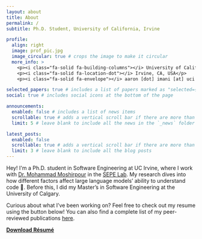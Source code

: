 ```yaml
---
layout: about
title: About
permalink: /
subtitle: Ph.D. Student, University of California, Irvine

profile:
  align: right
  image: prof_pic.jpg
  image_circular: true # crops the image to make it circular
  more_info: >
    <p><i class="fa-solid fa-building-columns"></i> University of California, Irvine</p>
    <p><i class="fa-solid fa-location-dot"></i> Irvine, CA, USA</p>
    <p><i class="fa-solid fa-envelope"></i> aaron [dot] imani [at] uci [dot] edu</p>

selected_papers: true # includes a list of papers marked as "selected={true}"
social: true # includes social icons at the bottom of the page

announcements:
  enabled: false # includes a list of news items
  scrollable: true # adds a vertical scroll bar if there are more than 3 news items
  limit: 5 # leave blank to include all the news in the `_news` folder

latest_posts:
  enabled: false
  scrollable: true # adds a vertical scroll bar if there are more than 3 new posts items
  limit: 3 # leave blank to include all the blog posts
---
```


Hey! I'm a Ph.D. student in Software Engineering at UC Irvine, where I work with [Dr. Mohammad Moshirpour](https://www.linkedin.com/in/moshirpour) in the [SEPE Lab](https://moshirpour.com). My research dives into how different factors affect large language models’ ability to understand code 🧠. Before this, I did my Master’s in Software Engineering at the University of Calgary.

Curious about what I’ve been working on? Feel free to check out my resume using the button below! You can also find a complete list of my peer-reviewed publications [here](/publications).

<a href="assets/pdf/Resume_Aaron_Imani.pdf" class="btn btn-md btn-primary" target="_blank">
  <strong>Download Résumé</strong>
</a>
